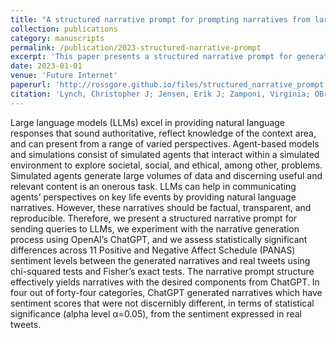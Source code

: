 ```yaml
---
title: "A structured narrative prompt for prompting narratives from large language models: Sentiment assessment of chatgpt-generated narratives and real tweets"
collection: publications
category: manuscripts
permalink: /publication/2023-structured-narrative-prompt
excerpt: 'This paper presents a structured narrative prompt for generating narratives from large language models and assesses the sentiment of ChatGPT-generated narratives and real tweets.'
date: 2023-01-01
venue: 'Future Internet'
paperurl: 'http://rossgore.github.io/files/structured_narrative_prompt.pdf'
citation: 'Lynch, Christopher J; Jensen, Erik J; Zamponi, Virginia; OBrien, Kevin; Frydenlund, Erika; Gore, Ross. (2023). "A structured narrative prompt for prompting narratives from large language models: Sentiment assessment of chatgpt-generated narratives and real tweets". <i>Future Internet</i>. 15(12), 375.'
---
```

Large language models (LLMs) excel in providing natural language responses that sound authoritative, reflect knowledge of the context area, and can present from a range of varied perspectives. Agent-based models and simulations consist of simulated agents that interact within a simulated environment to explore societal, social, and ethical, among other, problems. Simulated agents generate large volumes of data and discerning useful and relevant content is an onerous task. LLMs can help in communicating agents’ perspectives on key life events by providing natural language narratives. However, these narratives should be factual, transparent, and reproducible. Therefore, we present a structured narrative prompt for sending queries to LLMs, we experiment with the narrative generation process using OpenAI’s ChatGPT, and we assess statistically significant differences across 11 Positive and Negative Affect Schedule (PANAS) sentiment levels between the generated narratives and real tweets using chi-squared tests and Fisher’s exact tests. The narrative prompt structure effectively yields narratives with the desired components from ChatGPT. In four out of forty-four categories, ChatGPT generated narratives which have sentiment scores that were not discernibly different, in terms of statistical significance (alpha level α=0.05), from the sentiment expressed in real tweets.